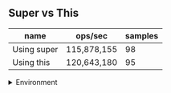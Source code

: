 ## Super vs This

|name|ops/sec|samples|
|-|-|-|
|Using super|115,878,155|98|
|Using this|120,643,180|95|


<details>
<summary>Environment</summary>

* __Machine:__ linux x64 | 2 vCPUs | 6.8GB Mem
* __Run:__ Tue Oct 24 2023 17:58:58 GMT+0000 (Coordinated Universal Time)
</details>

<!--
{"environment":{"platform":"linux","arch":"x64","cpus":2,"totalMemory":6.7597503662109375},"benchmarks":[{"name":"Using super","opsSec":115878154.82219562,"samples":6},{"name":"Using this","opsSec":120643179.95004292,"samples":6}]}-->
